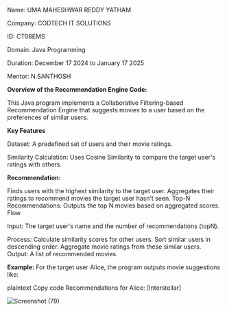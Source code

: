 Name: UMA MAHESHWAR REDDY YATHAM

Company: CODTECH IT SOLUTIONS

ID: CT08EMS

Domain: Java Programming

Duration: December 17 2024 to January 17 2025

Mentor: N.SANTHOSH

 **Overview of the Recommendation Engine Code:**
 
This Java program implements a Collaborative Filtering-based Recommendation Engine that suggests movies to a user based on the preferences of similar users.

**Key Features**

Dataset: A predefined set of users and their movie ratings.

Similarity Calculation: Uses Cosine Similarity to compare the target user's ratings with others.

**Recommendation:**

Finds users with the highest similarity to the target user.
Aggregates their ratings to recommend movies the target user hasn’t seen.
Top-N Recommendations: Outputs the top N movies based on aggregated scores.
Flow

Input: The target user's name and the number of recommendations (topN).

Process:
Calculate similarity scores for other users.
Sort similar users in descending order.
Aggregate movie ratings from these similar users.
Output: A list of recommended movies.

**Example:** For the target user Alice, the program outputs movie suggestions like:

plaintext
Copy code
Recommendations for Alice: [Interstellar]

![Screenshot (79)](https://github.com/user-attachments/assets/7c1edc9a-9f4e-4537-a1cc-cc4f93feddad)
